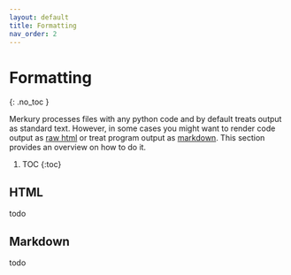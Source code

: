 ```yaml
---
layout: default
title: Formatting
nav_order: 2
---
```


# Formatting
{: .no_toc }

Merkury processes files with any python code and by default treats output as standard text. However, in some cases you might want to render code output as [raw html](#html) or treat program output as [markdown](#markdown). This section provides an overview on how to do it.

1. TOC
{:toc}

## HTML

todo

## Markdown

todo
